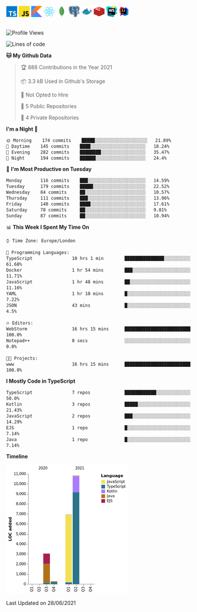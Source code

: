 <div>
  <img width="30px" src="./assets/typescript.svg">
  <img width="30px" src="./assets/javascript.svg">
  <img width="30px" src="./assets/kotlin.svg">
  <img width="30px" src="./assets/react.svg">
  <img width="30px" src="./assets/mongodb.svg">
  <img width="30px" src="./assets/postgresql.svg">
  <img width="30px" src="./assets/docker.svg">
  <img width="30px" src="./assets/redis.svg">
  <img width="30px" src="./assets/webstorm.svg">
  <img width="30px" src="./assets/intellij-idea.svg">
</div>

<br />
 
<!--START_SECTION:waka-->
![Profile Views](http://img.shields.io/badge/Profile%20Views-0-blue)

![Lines of code](https://img.shields.io/badge/From%20Hello%20World%20I%27ve%20Written-21075%20lines%20of%20code-blue)

**🐱 My Github Data** 

> 🏆 888 Contributions in the Year 2021
 > 
> 📦 3.3 kB Used in Github's Storage 
 > 
> 🚫 Not Opted to Hire
 > 
> 📜 5 Public Repositories 
 > 
> 🔑 4 Private Repositories  
 > 
**I'm a Night 🦉** 

```text
🌞 Morning    174 commits    █████░░░░░░░░░░░░░░░░░░░░   21.89% 
🌆 Daytime    145 commits    ████░░░░░░░░░░░░░░░░░░░░░   18.24% 
🌃 Evening    282 commits    ████████░░░░░░░░░░░░░░░░░   35.47% 
🌙 Night      194 commits    ██████░░░░░░░░░░░░░░░░░░░   24.4%

```
📅 **I'm Most Productive on Tuesday** 

```text
Monday       116 commits    ███░░░░░░░░░░░░░░░░░░░░░░   14.59% 
Tuesday      179 commits    █████░░░░░░░░░░░░░░░░░░░░   22.52% 
Wednesday    84 commits     ██░░░░░░░░░░░░░░░░░░░░░░░   10.57% 
Thursday     111 commits    ███░░░░░░░░░░░░░░░░░░░░░░   13.96% 
Friday       140 commits    ████░░░░░░░░░░░░░░░░░░░░░   17.61% 
Saturday     78 commits     ██░░░░░░░░░░░░░░░░░░░░░░░   9.81% 
Sunday       87 commits     ██░░░░░░░░░░░░░░░░░░░░░░░   10.94%

```


📊 **This Week I Spent My Time On** 

```text
⌚︎ Time Zone: Europe/London

💬 Programming Languages: 
TypeScript               10 hrs 1 min        ███████████████░░░░░░░░░░   61.68% 
Docker                   1 hr 54 mins        ███░░░░░░░░░░░░░░░░░░░░░░   11.71% 
JavaScript               1 hr 48 mins        ██░░░░░░░░░░░░░░░░░░░░░░░   11.16% 
YAML                     1 hr 10 mins        █░░░░░░░░░░░░░░░░░░░░░░░░   7.22% 
JSON                     43 mins             █░░░░░░░░░░░░░░░░░░░░░░░░   4.5%

🔥 Editors: 
WebStorm                 16 hrs 15 mins      █████████████████████████   100.0% 
Notepad++                0 secs              ░░░░░░░░░░░░░░░░░░░░░░░░░   0.0%

🐱‍💻 Projects: 
www                      16 hrs 15 mins      █████████████████████████   100.0%

```

**I Mostly Code in TypeScript** 

```text
TypeScript               7 repos             ████████████░░░░░░░░░░░░░   50.0% 
Kotlin                   3 repos             █████░░░░░░░░░░░░░░░░░░░░   21.43% 
JavaScript               2 repos             ███░░░░░░░░░░░░░░░░░░░░░░   14.29% 
EJS                      1 repo              █░░░░░░░░░░░░░░░░░░░░░░░░   7.14% 
Java                     1 repo              █░░░░░░░░░░░░░░░░░░░░░░░░   7.14%

```


**Timeline**

![Chart not found](https://raw.githubusercontent.com/SerenModz21/SerenModz21/main/charts/bar_graph.png) 


 Last Updated on 28/06/2021
<!--END_SECTION:waka-->
